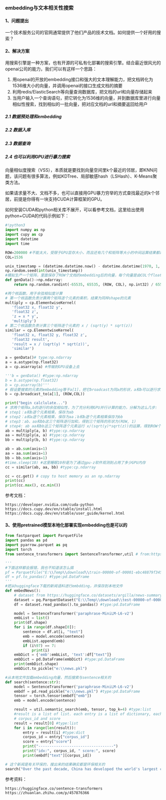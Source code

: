 ### embedding与文本相关性搜索

#### 1、问题提出

一个技术服务公司的官网通常提供了他们产品的技术文档。如何提供一个好用的搜索？

#### 2、解决方案

用搜索引擎是一种方案，也有开源的可私有化部署的搜索引擎。结合最近很风光的openai公司的能力，我们可以有这样一个思路：

1. 用openai的开放的embedding接口和强大的文本理解能力，把文档转化为1536维大小的向量，并调用openai的接口生成文档的摘要
2. 利用redis/ElasticSearch等向量查询数据库，把文档的url和向量存储起来
3. 当用户输入一个查询语句，把它转化为1536维的向量，并到数据库里进行向量相似性搜索，找到相似的一批向量，把对应文档的url和摘要返回给用户

##### 2.1 数据预处理和embedding

##### 2.2 数据入库

##### 2.3 数据查询

##### 2.4 也可以利用GPU进行暴力搜索

向量相似度搜索（VSS），本质就是要找到向量空间里k个最近的邻居，即KNN问题，该问题有很多算法，例如KDTree、局部敏感hash（LSHash）、K-Means聚类方法。

如果请求量不大、文档不多，也可以直接用GPU暴力穷举的方式查找最近的k个邻居，前提是你得有一块支持CUDA计算框架的GPU。

如何安装CUDA和python相关库不展开，可以看参考文档，这里给出使用python+CUDA的代码示例如下：

```python
#!python3
import numpy as np
import cupy as cp
import datetime
import time

ROW=200000 #不能太大，受限于GPU显存大小，而且还有几个和矩阵等大小的中间运算结果都是要占用显存的
COL=1536

unix_timestamp = (datetime.datetime.now() - datetime.datetime(1970, 1, 1)).total_seconds()
np.random.seed(int(unix_timestamp))
#模拟生产一个矩阵，里面保存了ROW个文档的embedding后的向量，每个向量是由COL个float32型元素组成
def genData()->np.ndarray:
    return np.random.randint(-65535, 65535, (ROW, COL), np.int32) / 65537

#两个核函数，用于余弦相似度计算
# 第一个核函数负责计算两个矩阵逐个元素的乘积，结果为同样shape的元素
multiply = cp.ElementwiseKernel(
   'float32 x, float32 y',
   'float32 z',
   'z = x * y',
   'multiply')
# 第二个核函数负责计算三个矩阵逐个元素的 x / (sqrt(y) * sqrt(z))
similar = cp.ElementwiseKernel(
   'float32 x, float32 y, float32 z',
   'float32 result',
   'result = x / (sqrt(y) * sqrt(z))',
   'similar')

a = genData()# type:np.ndarray
a = a.astype(np.float32)
a = cp.asarray(a) #传输到GPU设备上去

'''b = genData() #type:np.ndarray
b = b.astype(np.float32)
b = cp.asarray(b)'''
# 假设要搜索的元素的embedding等于a[1]，把它broadcast为同a的形状，a和b可以逐行求余弦相似性
b = cp.broadcast_to(a[1], (ROW,COL))

print("begin calclulate...")
# 求两个矩阵a,b的逐行的余弦相似性，为了充分利用GPU并行计算的能力，分解为这么几步:
# step1：a和b逐个元素相乘，保存为ab
# step2：a和a逐个元素相乘，保存为aa；b和b逐个元素相乘保存为bb
# step3：ab、aa和bb这三个矩阵逐行加和，得到三个矩阵的形状为(ROW, 1)
# step4: ab aa和bb这三个矩阵逐个元素运行 x/(sqrt(y)*sqrt(z))的运算，得到ROW个相似度，其中最小的K个就对应搜索结果
ab = multiply(a, b) #type:cp.ndarray
aa = multiply(a, a) #type:cp.ndarray
bb = multiply(b, b) #type:cp.ndarray

ab = ab.sum(axis=1)
aa = aa.sum(axis=1)
bb = bb.sum(axis=1)
#time.sleep(10) #这里睡眠10秒是为了通过gpu-z软件观测到占用了多少GPU内存
cc = similar(ab, aa, bb) #type:cp.ndarray

cc = cc.get() # copy to host memory as an np.ndarray
print(cc)
print(cc.max(), cc.min())
```

参考文档：

```
https://developer.nvidia.com/cuda-python
https://docs.cupy.dev/en/stable/install.html
https://docs.cupy.dev/en/stable/user_guide/kernel.html
```

#### 3、使用pretrained模型本地化部署实现embedding也是可以的

```python
from fastparquet import ParquetFile
import pandas as pd
import pyarrow.parquet as pq
import torch
from sentence_transformers import SentenceTransformer,util # from:https://huggingface.co/sentence-transformers

'''
#下面这样都会报错，我也不知道该怎么搞
pf = ParquetFile("E:\\Temp\\download\\train-00000-of-00001-ebc48879f34571f6.parquet") #type:ParquetFile
df = pf.to_pandas() #type:pd.DataFrame
'''
#把从huggingface下载的新闻语料进行embdding，并保存到本地文件
def embedNews():
    # dataset from https://huggingface.co/datasets/argilla/news-summary
    dataset = pq.ParquetDataset("E:\\Temp\\download\\test-00000-of-00001-6227bd8eb10a9b50.parquet")
    df = dataset.read_pandas().to_pandas() #type:pd.DataFrame

    model = SentenceTransformer('paraphrase-MiniLM-L6-v2')
    embList = list()
    print(df.shape)
    for i in range(df.shape[0]):
        sentence = df.at[i, "text"]
        emb = model.encode(sentence)
        embList.append(emb)
        if (i%97) == 7:
            print(i)
    embDict = {'emb':embList, 'text':df["text"]}
    embDict = pd.DataFrame(embDict) #type:pd.DataFrame
    print(embDict.shape)
    embDict.to_pickle("e:\\news.pkl")

#从本地文件加载embedding向量，然后搜索与sentence相关的
def search(sentence:str):
    model = SentenceTransformer('paraphrase-MiniLM-L6-v2')
    embdf = pd.read_pickle("e:\\news.pkl") #type:pd.DataFrame
    tensor = torch.tensor(embdf["emb"])
    emb = model.encode(sentence)

    result = util.semantic_search(emb, tensor, top_k=4) #type:list
    #result is a list of list. each entry is a list of dictionary, each dictionary is for a similar text
    # corpus_id and score
    result = result[0] #type:list
    for i in range(len(result)):
        entry = result[i] #type:dict
        corpus_id = entry["corpus_id"]
        score = entry["score"]
        print("----------------------------------")
        print("idx:", corpus_id, " score:", score)
        print(embdf["text"][corpus_id])

# 这个新闻是有关环保的，搜出来的结果确实都是环保相关的
search("Over the past decade, China has developed the world's largest clean coal-burning power generation base and built up the world's highest installed wind and photovoltaic power capacity. It has produced the most new energy vehicles globally for eight consecutive years.")
```

参考资料：

```
https://huggingface.co/sentence-transformers
https://zhuanlan.zhihu.com/p/457876366
```



